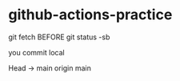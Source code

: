 # github-actions-practice

git fetch BEFORE
git status -sb

you commit local

Head -> main
origin main
